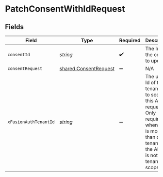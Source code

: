 # PatchConsentWithIdRequest


## Fields

| Field                                                                                                                                              | Type                                                                                                                                               | Required                                                                                                                                           | Description                                                                                                                                        |
| -------------------------------------------------------------------------------------------------------------------------------------------------- | -------------------------------------------------------------------------------------------------------------------------------------------------- | -------------------------------------------------------------------------------------------------------------------------------------------------- | -------------------------------------------------------------------------------------------------------------------------------------------------- |
| `consentId`                                                                                                                                        | *string*                                                                                                                                           | :heavy_check_mark:                                                                                                                                 | The Id of the consent to update.                                                                                                                   |
| `consentRequest`                                                                                                                                   | [shared.ConsentRequest](../../models/shared/consentrequest.md)                                                                                     | :heavy_minus_sign:                                                                                                                                 | N/A                                                                                                                                                |
| `xFusionAuthTenantId`                                                                                                                              | *string*                                                                                                                                           | :heavy_minus_sign:                                                                                                                                 | The unique Id of the tenant used to scope this API request. Only required when there is more than one tenant and the API key is not tenant-scoped. |